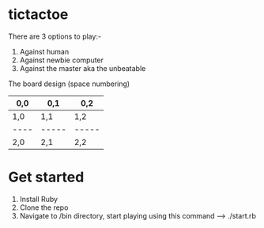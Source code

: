 # tictactoe

There are 3 options to play:-

1. Against human
2. Against newbie computer
3. Against the master aka the unbeatable


The board design (space numbering)

0,0 | 0,1 | 0,2
----|-----|-----
1,0 | 1,1 | 1,2
----|-----|-----
2,0 | 2,1 | 2,2


# Get started

1. Install Ruby
2. Clone the repo
3. Navigate to /bin directory, start playing using this command --> ./start.rb 
